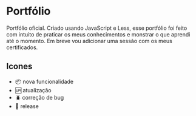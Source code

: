 # Portfólio

Portfólio oficial. Criado usando JavaScript e Less, esse portfólio foi feito com intuito de praticar os meus conhecimentos e monstrar o que aprendi até o momento. Em breve vou adicionar uma sessão com os meus certificados.

## Icones

- :package: nova funcionalidade
- :up: atualização
- :beetle: correção de bug
- :checkered_flag: release
